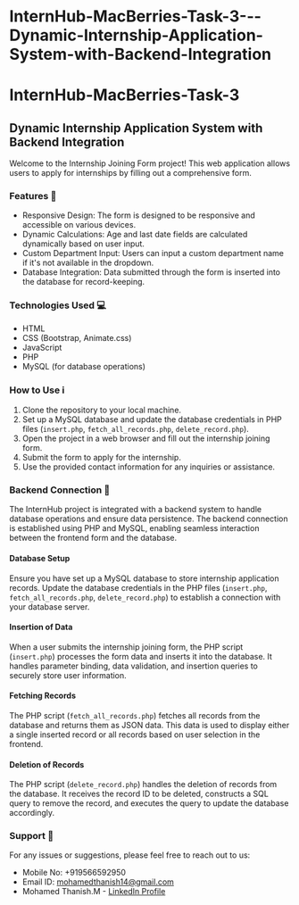 # InternHub-MacBerries-Task-3---Dynamic-Internship-Application-System-with-Backend-Integration

# InternHub-MacBerries-Task-3

## Dynamic Internship Application System with Backend Integration

Welcome to the Internship Joining Form project! This web application allows users to apply for internships by filling out a comprehensive form.

### Features 🚀

- Responsive Design: The form is designed to be responsive and accessible on various devices.
- Dynamic Calculations: Age and last date fields are calculated dynamically based on user input.
- Custom Department Input: Users can input a custom department name if it's not available in the dropdown.
- Database Integration: Data submitted through the form is inserted into the database for record-keeping.

### Technologies Used 💻

- HTML
- CSS (Bootstrap, Animate.css)
- JavaScript
- PHP
- MySQL (for database operations)

### How to Use ℹ️

1. Clone the repository to your local machine.
2. Set up a MySQL database and update the database credentials in PHP files (`insert.php`, `fetch_all_records.php`, `delete_record.php`).
3. Open the project in a web browser and fill out the internship joining form.
4. Submit the form to apply for the internship.
5. Use the provided contact information for any inquiries or assistance.

### Backend Connection 🔌

The InternHub project is integrated with a backend system to handle database operations and ensure data persistence. The backend connection is established using PHP and MySQL, enabling seamless interaction between the frontend form and the database.

#### Database Setup

Ensure you have set up a MySQL database to store internship application records. Update the database credentials in the PHP files (`insert.php`, `fetch_all_records.php`, `delete_record.php`) to establish a connection with your database server.

#### Insertion of Data

When a user submits the internship joining form, the PHP script (`insert.php`) processes the form data and inserts it into the database. It handles parameter binding, data validation, and insertion queries to securely store user information.

#### Fetching Records

The PHP script (`fetch_all_records.php`) fetches all records from the database and returns them as JSON data. This data is used to display either a single inserted record or all records based on user selection in the frontend.

#### Deletion of Records

The PHP script (`delete_record.php`) handles the deletion of records from the database. It receives the record ID to be deleted, constructs a SQL query to remove the record, and executes the query to update the database accordingly.


### Support 🙌

For any issues or suggestions, please feel free to reach out to us:

- Mobile No: +919566592950
- Email ID: mohamedthanish14@gmail.com
-  Mohamed Thanish.M - [LinkedIn Profile](https://www.linkedin.com/in/mohamed-thanish-m-b82053218/)
